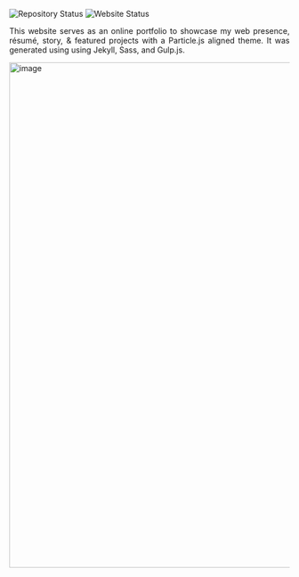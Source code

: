 ![Repository Status](https://img.shields.io/badge/Repository%20Status-Maintained-dark%20green.svg)
![Website Status](https://img.shields.io/badge/Website%20Status-Online-green)


 <p align="justify">This website serves as an online portfolio to showcase my web presence, résumé, story, & featured projects with a Particle.js aligned theme. It was generated using using Jekyll, Sass, and Gulp.js.</p>
<img width="908" alt="image" src="https://github.com/dhruv-nayak/Dhruv-Nayak-portfolio/assets/58311443/4a44de77-9926-4070-addb-483110fada9b">
